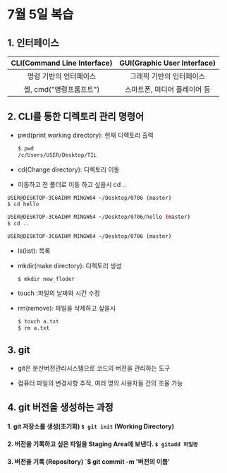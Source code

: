 # 7월 5일 복습



## 1. 인터페이스



| CLI(Command Line Interface) | GUI(Graphic User Interface)  |
| :-------------------------: | :--------------------------: |
|   명령 기반의 인터페이스    |   그래픽 기반의 인터페이스   |
|   셸, cmd("명령프롬프트")   | 스마트폰, 미디어 플레이어 등 |



## 2. CLI를 통한 디렉토리 관리 명령어

* pwd(print working directory): 현재 디렉토리 출력

  ```bash
  $ pwd
  /c/Users/USER/Desktop/TIL
  ```

* cd(Change directory): 디렉토리 이동

* 이동하고 전 폴더로 이동 하고 싶을시 cd ..
```bash
USER@DESKTOP-3C6AIHM MINGW64 ~/Desktop/0706 (master)
$ cd hello

USER@DESKTOP-3C6AIHM MINGW64 ~/Desktop/0706/hello (master)
$ cd ..

USER@DESKTOP-3C6AIHM MINGW64 ~/Desktop/0706 (master)
```

* ls(list): 목록

* mkdir(make directory): 디렉토리 생성

  ```
  $ mkdir new_floder

* touch :파일의 날짜와 시간 수정

* rm(remove): 파일을 삭제하고 싶을시

  ```bash
  $ touch a.txt
  $ rm a.txt
  ```

  

## 3. git

* git은 분산버전관리시스템으로 코드의 버전을 관리하는 도구

* 컴퓨터 파일의 변경사항 추적, 여러 명의 사용자들 간의 조율 가능

  

##  4. git 버전을 생성하는 과정

  #### 1. git 저장소를 생성(초기화) `$ git init` (Working Directory)

 #### 2. 버전을 기록하고 싶은 파일을  Staging Area에 보낸다. `$ gitadd 파일명`

#### 3. 버전을 기록 (Repository) `$ git commit -m '버전의 이름'

